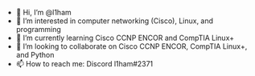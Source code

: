 - 👋 Hi, I’m @l1ham
- 👀 I’m interested in computer networking (Cisco), Linux, and programming
- 🌱 I’m currently learning Cisco CCNP ENCOR and CompTIA Linux+
- 💞️ I’m looking to collaborate on Cisco CCNP ENCOR, CompTIA Linux+, and Python
- 📫 How to reach me: Discord l1ham#2371

<!---
l1ham/l1ham is a ✨ special ✨ repository because its `README.md` (this file) appears on your GitHub profile.
You can click the Preview link to take a look at your changes.
--->
